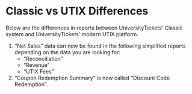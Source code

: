 # Classic vs UTIX Differences

Below are the differences in reports between UniversityTickets’ Classic system and UniversityTickets’ modern UTIX platform.

1. “Net Sales” data can now be found in the following simplified reports depending on the data you are looking for:
   * “Reconciliation”
   * “Revenue”
   * “UTIX Fees” 
2. “Coupon Redemption Summary” is now called “Discount Code Redemption”.

